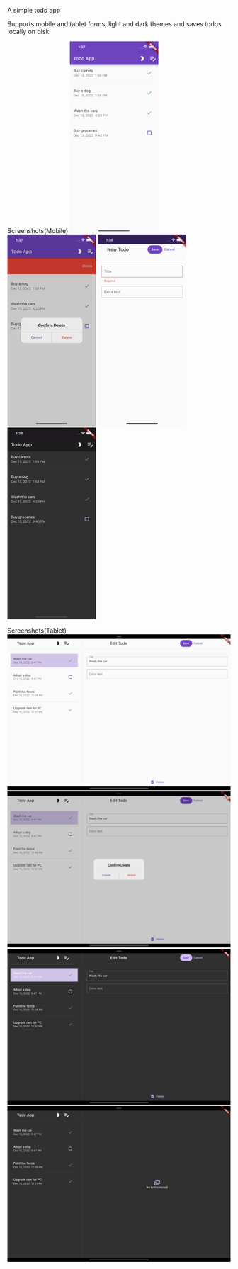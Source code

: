 A simple todo app

Supports mobile and tablet forms, light and dark themes and saves todos locally on disk

Screenshots(Mobile)
<img src="readme_images/todo5.png" alt="screenshot1" width="200"/> <img src="readme_images/todo6.png" alt="screenshot2" width="200"/> <img src="readme_images/todo7.png" alt="screenshot3" width="200"/><img src="readme_images/todo8.png" alt="screenshot4" width="200"/>

Screenshots(Tablet)
<img src="readme_images/todo1.png" alt="screenshot5" width="512"/> <img src="readme_images/todo2.png" alt="screenshot6" width="512"/> <img src="readme_images/todo3.png" alt="screenshot7" width="512"/><img src="readme_images/todo4.png" alt="screenshot8" width="512"/>


